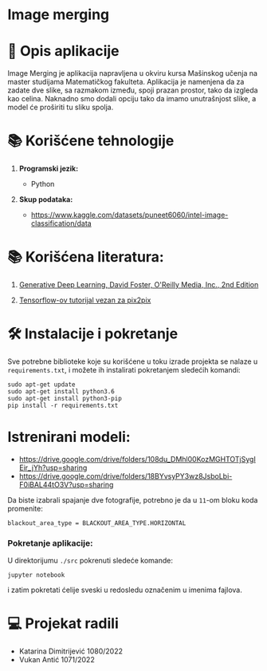 # Image merging


# :memo: Opis aplikacije

Image Merging je aplikacija napravljena u okviru kursa Mašinskog učenja na master studijama Matematičkog fakulteta. Aplikacija je namenjena da za zadate dve slike, sa razmakom između, spoji prazan prostor, tako da izgleda kao celina. 
Naknadno smo dodali opciju tako da imamo unutrašnjost slike, a model će proširiti tu sliku spolja. 

# :books: Korišćene tehnologije

1. **Programski jezik:** 
   - Python

2. **Skup podataka:**
   - https://www.kaggle.com/datasets/puneet6060/intel-image-classification/data

# :books: Korišćena literatura:

1. [Generative Deep Learning, David Foster, O'Reilly Media, Inc., 2nd Edition](https://www.oreilly.com/library/view/generative-deep-learning/9781098134174/)

2. [Tensorflow-ov tutorijal vezan za pix2pix](https://www.tensorflow.org/tutorials/generative/pix2pix)
  
# 🛠️ Instalacije i pokretanje

Sve potrebne biblioteke koje su korišćene u toku izrade projekta se nalaze u `requirements.txt`, i možete ih instalirati pokretanjem sledećih komandi:

```
sudo apt-get update
sudo apt-get install python3.6
sudo apt-get install python3-pip
pip install -r requirements.txt
```

# Istrenirani modeli:
-  https://drive.google.com/drive/folders/108du_DMhl00KozMGHTOTjSygIEir_jYh?usp=sharing
-  https://drive.google.com/drive/folders/18BYvsyPY3wz8JsboLbi-F0iBAL44tO3V?usp=sharing


Da biste izabrali spajanje dve fotografije, potrebno je da u `11`-om bloku koda promenite:

```
blackout_area_type = BLACKOUT_AREA_TYPE.HORIZONTAL
```

### Pokretanje aplikacije:

U direktorijumu `./src` pokrenuti sledeće komande:

```jupyter notebook```

i zatim pokretati ćelije sveski u redosledu označenim u imenima fajlova.

# 💻 Projekat radili
- Katarina Dimitrijević 1080/2022
- Vukan Antić 1071/2022
